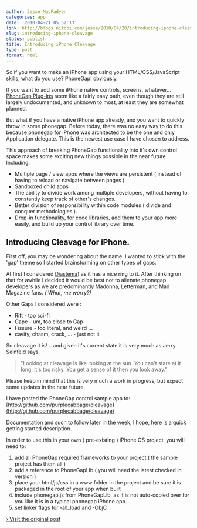 ```yaml
---
author: Jesse MacFadyen
categories: app
date: '2010-04-21 05:52:13'
link: http://blogs.nitobi.com/jesse/2010/04/20/introducing-iphone-cleavage/
slug: introducing-iphone-cleavage
status: publish
title: Introducing iPhone Cleavage
type: post
format: html
---
```


So if you want to make an iPhone app using your HTML/CSS/JavaScript skills, what do you use? PhoneGap! obviously.

If you want to add some iPhone native controls, screens, whatever… [PhoneGap Plug-ins](http://github.com/purplecabbage/PhoneGap-Plugins) seem like a fairly easy path, even though they are still largely undocumented, and unknown to most, at least they are somewhat planned.

But what if you have a native iPhone app already, and you want to quickly throw in some phonegap. Before today, there was no easy way to do this because phonegap for iPhone was architected to be the one and only Application delegate. This is the newest use case I have chosen to address.

This approach of breaking PhoneGap functionality into it's own control space makes some exciting new things possible in the near future. Including:

* Multiple page / view apps where the views are persistent ( instead of having to reload or navigate between pages )
* Sandboxed child apps
* The ability to divide work among multiple developers, without having to constantly keep track of other's changes.
* Better division of responsibility within code modules ( divide and conquer methodologies ).
* Drop-in functionality, for code libraries, add them to your app more easily, and build up your control library over time.

## Introducing Cleavage for iPhone.

First off, you may be wondering about the name. I wanted to stick with the 'gap' theme so I started brainstorming on other types of gaps.

At first I considered [Diastema](https://en.m.wikipedia.org/wiki/Diastema)) as it has a nice ring to it. After thinking on that for awhile I decided it would be best not to alienate phonegap developers as we are predominantly Madonna, Letterman, and Mad Magazine fans. _( What, me worry?)_

Other Gaps I considered were :

* Rift - too sci-fi
* Gape - um, too close to Gap
* Fissure - too literal, and weird …
* cavity, chasm, crack, … - just not it

So cleavage it is! .. and given it's current state it is very much as Jerry Seinfeld says.

> "Looking at cleavage is like looking at the sun. You can't stare at it long, it's too risky. You get a sense of it then you look away."

Please keep in mind that this is very much a work in progress, but expect some updates in the near future.

I have posted the PhoneGap control sample app to: [http://github.com/purplecabbage/cleavage](http://github.com/purplecabbage/cleavage)

Documentation and such to follow later in the week, I hope, here is a quick getting started description.

In order to use this in your own ( pre-existing ) iPhone OS project, you will need to:

1. add all PhoneGap required frameworks to your project ( the sample project has them all )
1. add a reference to PhoneGapLib ( you will need the latest checked in version )
1. place your html/js/css in a www folder in the project and be sure it is packaged in the root of your app when built
1. include phonegap.js from PhoneGapLib, as it is not auto-copied over for you like it is in a typical phonegap iPhone app.
1. set linker flags for -all_load and -ObjC

[› Visit the original post](http://blogs.nitobi.com/jesse/2010/04/20/introducing-iphone-cleavage/)
